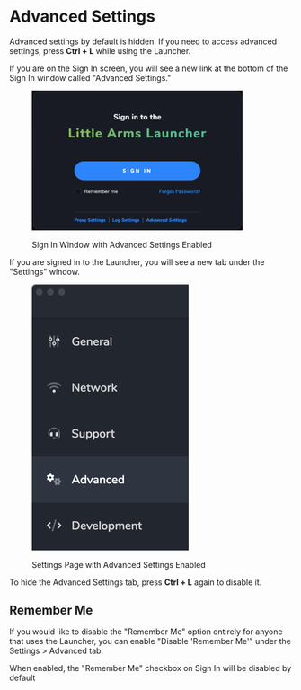 # Advanced Settings

Advanced settings by default is hidden. If you need to access advanced settings, press **Ctrl + L** while using the Launcher.

If you are on the Sign In screen, you will see a new link at the bottom of the Sign In window called "Advanced Settings."

<figure><img src="../../.gitbook/assets/image (2) (1) (1).png" alt="" width="375"><figcaption><p>Sign In Window with Advanced Settings Enabled</p></figcaption></figure>

If you are signed in to the Launcher, you will see a new tab under the "Settings" window.

<figure><img src="../../.gitbook/assets/image (1) (1) (1) (1).png" alt="" width="279"><figcaption><p>Settings Page with Advanced Settings Enabled</p></figcaption></figure>

To hide the Advanced Settings tab, press **Ctrl + L** again to disable it.

## Remember Me

If you would like to disable the "Remember Me" option entirely for anyone that uses the Launcher, you can enable "Disable 'Remember Me'" under the Settings > Advanced tab.

When enabled, the "Remember Me" checkbox on Sign In will be disabled by default

